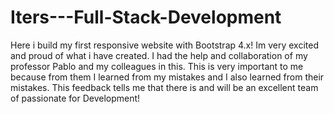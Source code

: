 # Iters---Full-Stack-Development
Here i build my first responsive website with Bootstrap 4.x! Im very excited and proud of what i have created. I had the help and collaboration of my professor Pablo and my colleagues in this. This is very important to me because from them I learned from my mistakes and I also learned from their mistakes. This feedback tells me that there is and will be an excellent team of passionate for Development! 
